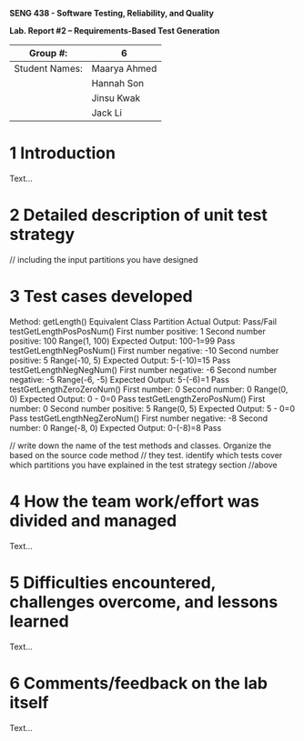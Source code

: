 **SENG 438 - Software Testing, Reliability, and Quality**

**Lab. Report \#2 – Requirements-Based Test Generation**

| Group \#:      |  6   |
| -------------- | --- |
| Student Names: |  Maarya Ahmed   |
|                |  Hannah Son   |
|                |  Jinsu Kwak   |
|                |  Jack Li   |

# 1 Introduction

Text…

# 2 Detailed description of unit test strategy

// including the input partitions you have designed

# 3 Test cases developed

Method: getLength()
Equivalent Class Partition
Actual Output: Pass/Fail
testGetLengthPosPosNum()
First number positive: 1
Second number positive: 100
Range(1, 100)
Expected Output: 100-1=99
Pass
testGetLengthNegPosNum()
First number negative: -10
Second number positive: 5
Range(-10, 5)
Expected Output: 5-(-10)=15
Pass
testGetLengthNegNegNum()
First number negative: -6
Second number negative: -5
Range(-6, -5)
Expected Output: 5-(-6)=1
Pass
testGetLengthZeroZeroNum()
First number: 0
Second number: 0
Range(0, 0)
Expected Output: 0 - 0=0
Pass
testGetLengthZeroPosNum()
First number: 0
Second number positive: 5
Range(0, 5)
Expected Output: 5 - 0=0
Pass
testGetLengthNegZeroNum()
First number negative: -8
Second number: 0
Range(-8, 0)
Expected Output: 0-(-8)=8
Pass



// write down the name of the test methods and classes. Organize the based on
the source code method // they test. identify which tests cover which partitions
you have explained in the test strategy section //above

# 4 How the team work/effort was divided and managed

Text…

# 5 Difficulties encountered, challenges overcome, and lessons learned

Text…

# 6 Comments/feedback on the lab itself

Text…
